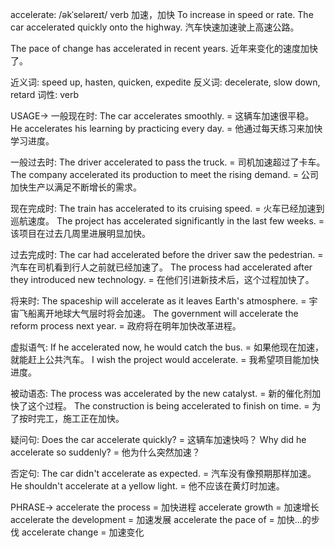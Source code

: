 accelerate: /əkˈseləreɪt/
verb
加速，加快
To increase in speed or rate.
The car accelerated quickly onto the highway. 汽车快速加速驶上高速公路。

The pace of change has accelerated in recent years. 近年来变化的速度加快了。

近义词: speed up, hasten, quicken, expedite
反义词: decelerate, slow down, retard
词性: verb

USAGE->
一般现在时:
The car accelerates smoothly. = 这辆车加速很平稳。
He accelerates his learning by practicing every day. = 他通过每天练习来加快学习进度。


一般过去时:
The driver accelerated to pass the truck. = 司机加速超过了卡车。
The company accelerated its production to meet the rising demand. = 公司加快生产以满足不断增长的需求。


现在完成时:
The train has accelerated to its cruising speed. = 火车已经加速到巡航速度。
The project has accelerated significantly in the last few weeks. =  该项目在过去几周里进展明显加快。


过去完成时:
The car had accelerated before the driver saw the pedestrian. = 汽车在司机看到行人之前就已经加速了。
The process had accelerated after they introduced new technology. =  在他们引进新技术后，这个过程加快了。


将来时:
The spaceship will accelerate as it leaves Earth's atmosphere. = 宇宙飞船离开地球大气层时将会加速。
The government will accelerate the reform process next year. = 政府将在明年加快改革进程。


虚拟语气:
If he accelerated now, he would catch the bus. = 如果他现在加速，就能赶上公共汽车。
I wish the project would accelerate. = 我希望项目能加快进度。


被动语态:
The process was accelerated by the new catalyst. = 新的催化剂加快了这个过程。
The construction is being accelerated to finish on time. =  为了按时完工，施工正在加快。


疑问句:
Does the car accelerate quickly? = 这辆车加速快吗？
Why did he accelerate so suddenly? = 他为什么突然加速？


否定句:
The car didn't accelerate as expected. = 汽车没有像预期那样加速。
He shouldn't accelerate at a yellow light. = 他不应该在黄灯时加速。




PHRASE->
accelerate the process = 加快进程
accelerate growth = 加速增长
accelerate the development = 加速发展
accelerate the pace of = 加快...的步伐
accelerate change = 加速变化


